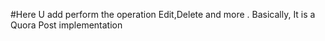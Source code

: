 #Here U add perform the operation Edit,Delete and more . Basically, It is a Quora Post implementation 
